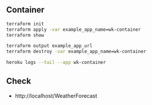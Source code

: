 ## Container

```bash
terraform init
terraform apply -var example_app_name=wk-container
terraform show

terraform output example_app_url
terraform destroy -var example_app_name=wk-container

heroku logs --tail --app wk-container
```

## Check

- http://localhost/WeatherForecast